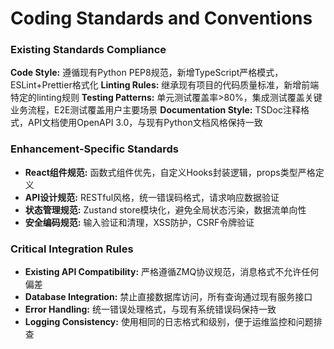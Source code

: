 # Coding Standards and Conventions

### Existing Standards Compliance

**Code Style:** 遵循现有Python PEP8规范，新增TypeScript严格模式，ESLint+Prettier格式化
**Linting Rules:** 继承现有项目的代码质量标准，新增前端特定的linting规则
**Testing Patterns:** 单元测试覆盖率>80%，集成测试覆盖关键业务流程，E2E测试覆盖用户主要场景
**Documentation Style:** TSDoc注释格式，API文档使用OpenAPI 3.0，与现有Python文档风格保持一致

### Enhancement-Specific Standards

- **React组件规范:** 函数式组件优先，自定义Hooks封装逻辑，props类型严格定义
- **API设计规范:** RESTful风格，统一错误码格式，请求响应数据验证
- **状态管理规范:** Zustand store模块化，避免全局状态污染，数据流单向性
- **安全编码规范:** 输入验证和清理，XSS防护，CSRF令牌验证

### Critical Integration Rules

- **Existing API Compatibility:** 严格遵循ZMQ协议规范，消息格式不允许任何偏差
- **Database Integration:** 禁止直接数据库访问，所有查询通过现有服务接口
- **Error Handling:** 统一错误处理格式，与现有系统错误码保持一致
- **Logging Consistency:** 使用相同的日志格式和级别，便于运维监控和问题排查
